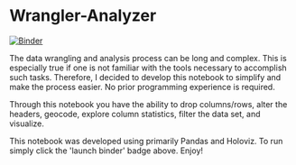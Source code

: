 # Wrangler-Analyzer
[![Binder](https://mybinder.org/badge_logo.svg)](https://mybinder.org/v2/gh/esanchez01/Wrangler-Analyzer.git/master?filepath=Wrangler%26Analyzer.ipynb)

The data wrangling and analysis process can be long and complex. This is especially true if one is not familiar with the tools necessary to accomplish such tasks. Therefore, I decided to develop this notebook to simplify and make the process easier. No prior programming experience is required.

Through this notebook you have the ability to drop columns/rows, alter the headers, geocode, explore column statistics, filter the data set, and visualize.

This notebook was developed using primarily Pandas and Holoviz. To run simply click the 'launch binder' badge above. Enjoy!
